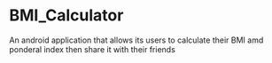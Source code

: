 # BMI_Calculator
An android application that allows its users to calculate their BMI amd ponderal index then share it with their friends
